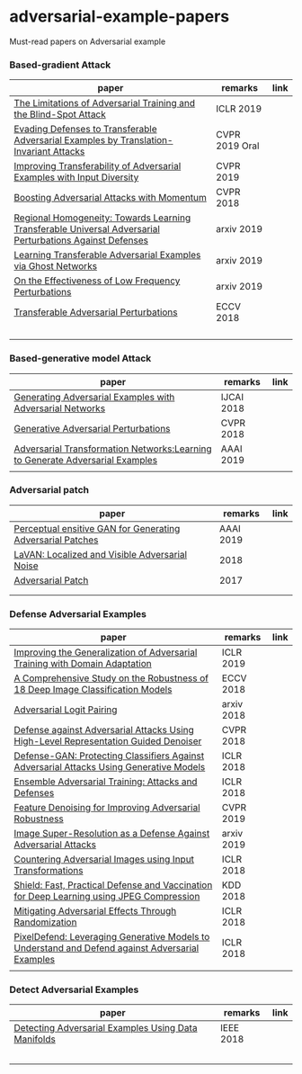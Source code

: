 # adversarial-example-papers
Must-read papers on Adversarial example


### Based-gradient Attack
| paper | remarks |    link    |
| ----- | ------- | ------ |
| [The Limitations of Adversarial Training and the Blind-Spot Attack](https://openreview.net/forum?id=HylTBhA5tQ)| ICLR 2019 |  |
| [Evading Defenses to Transferable Adversarial Examples by Translation-Invariant Attacks](https://arxiv.org/abs/1904.02884)| CVPR 2019 Oral |  |
| [Improving Transferability of Adversarial Examples with Input Diversity](https://arxiv.org/pdf/1803.06978.pdf) | CVPR 2019 |  |
| [Boosting Adversarial Attacks with Momentum](http://openaccess.thecvf.com/content_cvpr_2018/papers/Dong_Boosting_Adversarial_Attacks_CVPR_2018_paper.pdf) | CVPR 2018 |  |
| [Regional Homogeneity: Towards Learning Transferable Universal Adversarial Perturbations Against Defenses](https://arxiv.org/pdf/1904.00979.pdf) | arxiv 2019 |  |
| [Learning Transferable Adversarial Examples via Ghost Networks](https://arxiv.org/pdf/1812.03413.pdf) | arxiv 2019 |  |
| [On the Effectiveness of Low Frequency Perturbations](https://arxiv.org/abs/1903.00073) | arxiv 2019 |  |
| [Transferable Adversarial Perturbations](http://openaccess.thecvf.com/content_ECCV_2018/html/Bruce_Hou_Transferable_Adversarial_Perturbations_ECCV_2018_paper.html) | ECCV 2018 |  |
| []() |  |  |
| []() |  |  |
| []() |  |  |
| []() |  |  |


### Based-generative model Attack
| paper | remarks |    link    |
| ----- | ------- | ------ |
| [Generating Adversarial Examples with Adversarial Networks](https://www.ijcai.org/proceedings/2018/0543.pdf) | IJCAI 2018 |  |
| [Generative Adversarial Perturbations](http://openaccess.thecvf.com/content_cvpr_2018/html/Poursaeed_Generative_Adversarial_Perturbations_CVPR_2018_paper.html) | CVPR 2018 |  |
| [Adversarial Transformation Networks:Learning to Generate Adversarial Examples](https://www.aaai.org/ocs/index.php/AAAI/AAAI18/paper/view/16529)| AAAI 2019 |  |
| []() |  |  |

### Adversarial patch
| paper | remarks |    link    |
| ----- | ------- | ------ |
| [Perceptual ensitive GAN for Generating Adversarial Patches](http://sites.nlsde.buaa.edu.cn/~xlliu/aaai19.pdf)| AAAI 2019 |  |
| [LaVAN: Localized and Visible Adversarial Noise](https://arxiv.org/abs/1801.02608) | 2018 |  |
| [Adversarial Patch](https://arxiv.org/abs/1712.09665) | 2017 |  |
| []() |  |  |
| []() |  |  |

### Defense Adversarial Examples
| paper | remarks |    link    |
| ----- | ------- | ------ |
| [Improving the Generalization of Adversarial Training with Domain Adaptation](https://openreview.net/pdf?id=SyfIfnC5Ym) | ICLR 2019 |  |
| [A Comprehensive Study on the Robustness of 18 Deep Image Classification Models](https://eccv2018.org/openaccess/content_ECCV_2018/papers/Dong_Su_Is_Robustness_the_ECCV_2018_paper.pdf) | ECCV 2018 |  |
| [Adversarial Logit Pairing](https://arxiv.org/abs/1803.06373)| arxiv 2018 |  |
| [Defense against Adversarial Attacks Using High-Level Representation Guided Denoiser](http://openaccess.thecvf.com/content_cvpr_2018/papers/Liao_Defense_Against_Adversarial_CVPR_2018_paper.pdf)| CVPR 2018 |  |
| [Defense-GAN: Protecting Classifiers Against Adversarial Attacks Using Generative Models](https://openreview.net/forum?id=BkJ3ibb0-) | ICLR 2018 |  |
| [Ensemble Adversarial Training: Attacks and Defenses](https://openreview.net/forum?id=rkZvSe-RZ) | ICLR 2018 |  |
| [Feature Denoising for Improving Adversarial Robustness](http://openaccess.thecvf.com/content_CVPR_2019/papers/Xie_Feature_Denoising_for_Improving_Adversarial_Robustness_CVPR_2019_paper.pdf) | CVPR 2019 |  |
| [Image Super-Resolution as a Defense Against Adversarial Attacks](https://arxiv.org/abs/1901.01677) | arxiv 2019 |  |
| [Countering Adversarial Images using Input Transformations](https://openreview.net/forum?id=SyJ7ClWCb) | ICLR 2018 |  |
| [Shield: Fast, Practical Defense and Vaccination for Deep Learning using JPEG Compression](https://www.cc.gatech.edu/~dchau/papers/18-kdd-shield.pdf) | KDD 2018 |  |
| [Mitigating Adversarial Effects Through Randomization](https://openreview.net/pdf?id=Sk9yuql0Z) | ICLR 2018 |  |
| [PixelDefend: Leveraging Generative Models to Understand and Defend against Adversarial Examples](https://openreview.net/forum?id=rJUYGxbCW) | ICLR 2018 |  |
| []() |  |  |

### Detect Adversarial Examples
| paper | remarks |    link    |
| ----- | ------- | ------ |
| [Detecting Adversarial Examples Using Data Manifolds](https://ieeexplore.ieee.org/document/8599691) | IEEE 2018 |  |
| []() |  |  |
| []() |  |  |
| []() |  |  |
| []() |  |  |
| []() |  |  |